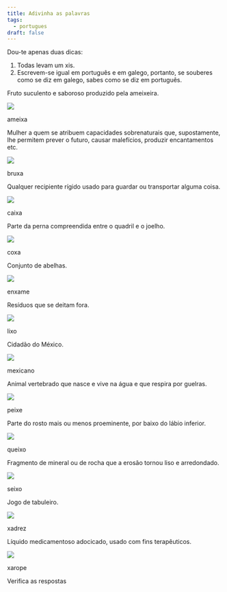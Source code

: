 ```yaml
---
title: Adivinha as palavras
tags:
  - portugues
draft: false
---
```

Dou-te apenas duas dicas:

1. Todas levam um xis.
2. Escrevem-se igual em português e em galego, portanto, se souberes como se diz em galego, sabes como se diz em português.



Fruto suculento e saboroso produzido pela ameixeira.

![](/img/ameixas_vermelhas.jpg)

<e-answer> ameixa </e-answer>

Mulher a quem se atribuem capacidades sobrenaturais que, supostamente, lhe permitem prever o futuro, causar malefícios, produzir encantamentos etc.

![](/img/bruxa.jpg)

<e-answer> bruxa </e-answer>

Qualquer recipiente rígido usado para guardar ou transportar alguma coisa.

![](/img/caixa.jpg)

<e-answer> caixa </e-answer>

Parte da perna compreendida entre o quadril e o joelho.

![](/img/coxa.jpg)

<e-answer> coxa </e-answer>

Conjunto de abelhas.

![](/img/enxame.jpg)

<e-answer> enxame </e-answer>

Resíduos que se deitam fora.

![](/img/lixo.jpg)

<e-answer> lixo </e-answer>

Cidadão do México.

![](/img/mexicano.jpg)

<e-answer> mexicano </e-answer>

Animal vertebrado que nasce e vive na água e que respira por guelras.

![](/img/peixe.jpg)

<e-answer> peixe </e-answer>

Parte do rosto mais ou menos proeminente, por baixo do lábio inferior.

![](/img/queixo.jpg)

<e-answer> queixo </e-answer>

Fragmento de mineral ou de rocha que a erosão tornou liso e arredondado.

![](/img/seixo.jpg)

<e-answer> seixo </e-answer>

Jogo de tabuleiro.

![](/img/xadrez.jpg)

<e-answer> xadrez </e-answer>

Líquido medicamentoso adocicado, usado com fins terapêuticos.

![](/img/xarope.webp)

<e-answer> xarope </e-answer>



<e-validate>Verifica as respostas</e-validate>